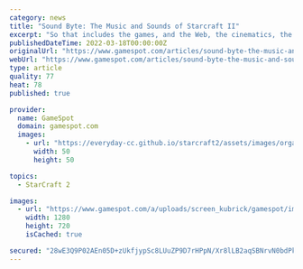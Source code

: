 ```yaml
---
category: news
title: "Sound Byte: The Music and Sounds of Starcraft II"
excerpt: "So that includes the games, and the Web, the cinematics, the trailers, and what have you. So Starcraft II has been on my radar ever since I started here, and each game has had its time to kind of ..."
publishedDateTime: 2022-03-18T00:00:00Z
originalUrl: "https://www.gamespot.com/articles/sound-byte-the-music-and-sounds-of-starcraft-ii/1100-6273407/"
webUrl: "https://www.gamespot.com/articles/sound-byte-the-music-and-sounds-of-starcraft-ii/1100-6273407/"
type: article
quality: 77
heat: 78
published: true

provider:
  name: GameSpot
  domain: gamespot.com
  images:
    - url: "https://everyday-cc.github.io/starcraft2/assets/images/organizations/gamespot.com-50x50.jpg"
      width: 50
      height: 50

topics:
  - StarCraft 2

images:
  - url: "https://www.gamespot.com/a/uploads/screen_kubrick/gamespot/images/2010/209/1547948-939643_20100729_016.jpg"
    width: 1280
    height: 720
    isCached: true

secured: "28wE3Q9P02AEn05D+zUkfjypSc8LUuZP9D7rHPpN/Xr8lLB2aqSBNrvN0bdPkMnBKNJqePZXld254ZVi2r+smXuqh30zGli7ykXCCm+CslpL4gpk3ktmW7ktxI9QSKHKtNnWRKUqCH/3pZx1tql59kyYYmzoWvaaRgC9nWl7FMaSjM1F/1fon8z3Q4Ldwemv6kOuIdhIicoSsZQIKioPjJz3EZhElGsmAoccldBPcG+pVFEDrcpXsRx/qUw/Vr4Oi+Nt7l12hxf53B9nGfD7NC0WhuPh8n23Z/UJfjVSwpj+iaNMS2l4dlfjsC6n2nKcHhacpkJfY70Dpx06eTsJvTfq8pUs7C4hDK6xAvz5pBA=;5F9nzdArFWhm8adPVh4fjQ=="
---
```


